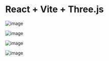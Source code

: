 # React + Vite + Three.js

![image](https://github.com/user-attachments/assets/1aaad0ac-bc7d-4661-8edf-823d274c7160)

![image](https://github.com/user-attachments/assets/c4561fae-ec3b-4b86-bec1-de3210754e37)

![image](https://github.com/user-attachments/assets/ebc9c7e9-46d9-4b19-bb8e-6046177dbb86)

![image](https://github.com/user-attachments/assets/d0755f04-e488-4894-bc40-e0c720a0029e)


